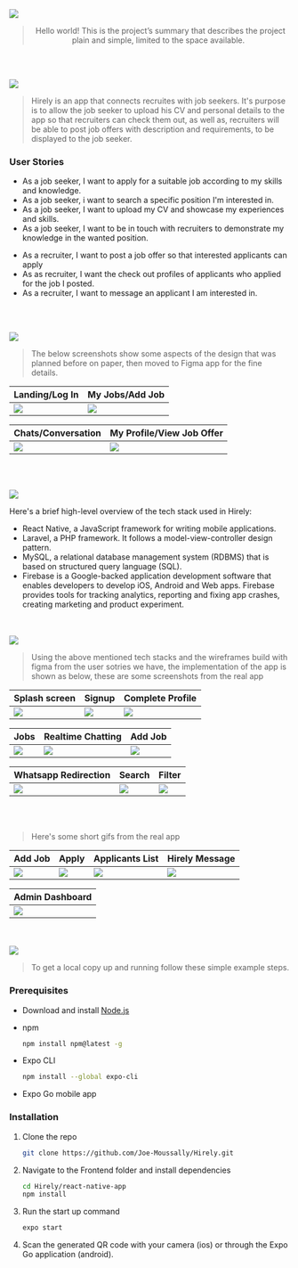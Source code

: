 <img src="./readme/title1.svg"/>

<div align="center">

> Hello world! This is the project’s summary that describes the project plain and simple, limited to the space available.  


</div>

<br><br>


<img src="./readme/title2.svg"/>

>Hirely is an app that connects recruites with job seekers. It's purpose is to allow the job seeker to upload his CV and personal details to the app so that recruiters can check them out, as well as, recruiters will be able to post job offers with description and requirements, to be displayed to the job seeker.
> 
### User Stories
- As a job seeker, I want to apply for a suitable job according to my skills and knowledge.
- As a job seeker, i want to search a specific position I'm interested in.
- As a job seeker, I want to upload my CV and showcase my experiences and skills.
- As a job seeker,  I want to be in touch with recruiters to demonstrate my knowledge in the wanted position.
>
- As a recruiter, I want to post a job offer so that interested applicants can apply
- As as recruiter, I want the check out profiles of applicants who applied for the job I posted.
- As a recruiter, I want to message an applicant I am interested in.

<br><br>

<img src="./readme/title3.svg"/>

> The below screenshots show some aspects of the design that was planned before on paper, then moved to Figma app for the fine details.


| Landing/Log In  | My Jobs/Add Job |
| -----------| -----|
| <img src="./readme/screens/landing-login.JPG"/> |<img src="./readme/screens/myjobs-addoffer.JPG"/>|

| Chats/Conversation  | My Profile/View Job Offer  |
| -----------------| -----|
|  <img src="./readme/screens/chats-conversation.JPG"/>|<img src="./readme/screens/profile-viewjob.JPG"/>  |


<br><br>

<img src="./readme/title4.svg"/>

Here's a brief high-level overview of the tech stack used in Hirely:

- React Native, a JavaScript framework for writing mobile applications.
- Laravel, a PHP framework. It follows a model-view-controller design pattern.
- MySQL, a relational database management system (RDBMS) that is based on structured query language (SQL).
- Firebase is a Google-backed application development software that enables developers to develop iOS, Android and Web apps. Firebase provides tools for tracking analytics, reporting and fixing app crashes, creating marketing and product experiment.



<br><br>
<img src="./readme/title5.svg"/>

> Using the above mentioned tech stacks and the wireframes build with figma from the user sotries we have, the implementation of the app is shown as below, these are some screenshots from the real app

| Splash screen | Signup | Complete Profile |
|----------|-----------|-----------|
|<img src="./readme/screenshots/splash.jpg"  />  | <img src="./readme/screenshots/signup.jpg"  /> |<img src="./readme/screenshots/complete profile.jpg"/>  |



| Jobs | Realtime Chatting | Add Job  |
|----------|-----------|-----------|
|<img src="./readme/screenshots/jobs.jpg"  />  | <img src="./readme/screenshots/chatting.jpg"  /> |<img src="./readme/screenshots/add.jpg"/>  |



| Whatsapp Redirection | Search | Filter  |
|----------|-----------|-----------|
|<img src="./readme/screenshots/whatsapp.jpg"  />  | <img src="./readme/screenshots/search.jpg"  /> |<img src="./readme/screenshots/filter.jpg"/>  |



<!-- | Filter by maximum rate and distance| Freelancer profile | Whatsapp redirection|
| ------------|----------|----------|
|<img src="./readme/sccreenshot12.png" /> |<img src="./readme/sccreenshot5.png" />|<img src="./readme/sccreenshot7.png" />  |  -->

<br></br>
> Here's some short gifs from the real app


| Add Job | Apply | Applicants List | Hirely Message |
| ------------|----------|-----------|-----------|
|<img src="./readme/gifs/add_job.gif" />|<img src="./readme/gifs/apply.gif"  />  |<img src="./readme/gifs/applicants_list.gif"/>  |<img src="./readme/gifs/hirely_message.gif"/>  |



| Admin Dashboard |
|----------|
|<img src="./readme/admin/admin.gif" />  |

<!-- |Search |Filter |Filter |Add work profile |
|-----------|-----------|-----------|-----------|
|<img src="./readme/chrome-capture4.gif"/>  |<img src="./readme/chrome-capture5.gif"/>  |<img src="./readme/chrome-capture6.gif"/>  |<img src="./readme/chrome-capture7.gif"/>  | -->

<br><br>
<img src="./readme/title6.svg"/>


>To get a local copy up and running follow these simple example steps.

### Prerequisites

* Download and install [Node.js](https://nodejs.org/en/)

* npm
  ```sh
  npm install npm@latest -g
  ```
* Expo CLI
  ```sh
  npm install --global expo-cli
  ```
* Expo Go mobile app
 

### Installation

1. Clone the repo
   ```sh
   git clone https://github.com/Joe-Moussally/Hirely.git
2. Navigate to the Frontend folder and install dependencies
   ```sh
   cd Hirely/react-native-app
   npm install
   ```
3. Run the start up command
   ```sh
   expo start
   ```
4. Scan the generated QR code with your camera (ios) or through the Expo Go application (android).

<!-- This is an example of how to list things you need to use the software and how to install them.
* npm
  ```sh
  npm install npm@latest -g
  ```

### Installation

_Below is an example of how you can instruct your audience on installing and setting up your app. This template doesn't rely on any external dependencies or services._

1. Get a free API Key at [https://example.com](https://example.com)
2. Clone the repo
   ```sh
   git clone https://github.com/your_username_/Project-Name.git
   ```
3. Install NPM packages
   ```sh
   npm install
   ```
4. Enter your API in `config.js`
   ```js
   const API_KEY = 'ENTER YOUR API';
   ```
 -->